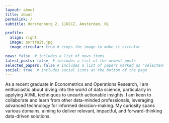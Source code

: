 ```yaml
---
layout: about
title: about
permalink: /
subtitle: Horstenberg 2, 1102CZ, Amsterdam, NL

profile:
  align: right
  image: portrait.jpg
  image_circular: true # crops the image to make it circular

news: false  # includes a list of news items
latest_posts: false  # includes a list of the newest posts
selected_papers: false # includes a list of papers marked as "selected={true}"
social: true  # includes social icons at the bottom of the page
---
```

As a recent graduate in Econometrics and Operations Research, I am enthusiastic about diving into the world of data
science, particularly in applying AI/ML techniques to unearth actionable insights. I am keen to collaborate and learn from
other data-minded professionals, leveraging advanced technology for informed decision-making. My curiosity spans various
domains, aiming to deliver relevant, impactful, and forward-thinking data-driven solutions.

